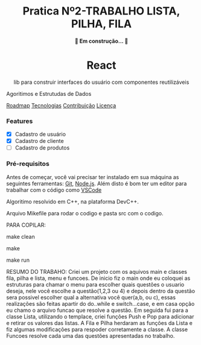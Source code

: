 <h1 align="center">Pratica Nº2-TRABALHO LISTA, PILHA, FILA</h1>

<p Neste trabalho teremos a implementação de quatro questões de algoritmos utilizando as estruturas de Lista Pilha e Fila. </p>

<h4 align="center"> 
	🚧 Em construção...  🚧
</h4>

<h1 align="center">
    React</a>
</h1>
<p align="center"> lib para construir interfaces do usuário com componentes reutilizáveis</p>
Agoritimos e Estrutudas de Dados


 <a href="#Copilação"></a> 
 <a href="#Questão 1">Roadmap</a> 
 <a href="#Questão 2">Tecnologias</a> 
 <a href="#Questão 3">Contribuição</a> 
 <a href="#Questão 4">Licença</a> 



### Features

- [x] Cadastro de usuário
- [x] Cadastro de cliente
- [ ] Cadastro de produtos

### Pré-requisitos

Antes de começar, você vai precisar ter instalado em sua máquina as seguintes ferramentas:
[Git](https://git-scm.com), [Node.js](https://nodejs.org/en/). 
Além disto é bom ter um editor para trabalhar com o código como [VSCode](https://code.visualstudio.com/)

Algoritimo resolvido em C++, na plataforma DevC++.

Arquivo Mikefile para rodar o codigo e pasta src com o codigo.

PARA COPILAR:

make clean

make

make run


RESUMO DO TRABAHO: Criei um projeto com os aquivos main e classes fila, pilha e lista, menu e funcoes. De inicio fiz o main onde eu coloquei as estruturas para chamar o menu para escolher quais questões o usuario deseja, nele você escolhe a questão(1,2,3 ou 4) e depois dentro da questão sera possivel escolher qual a alternativa você quer(a,b, ou c), essas realizações são feitas apartir do do..while e switch...case, e em casa opção eu chamo o arquivo funcao que resolve a questão. Em seguida fui para a classe Lista, utilizando o templace, criei funções Push e Pop para adicionar e retirar os valores das listas. A Fila e Pilha herdaram as funções da Lista e fiz algumas modificações para respoder corretamente a classe. A classe Funcoes resolve cada uma das questões apresentadas no trabalho.
